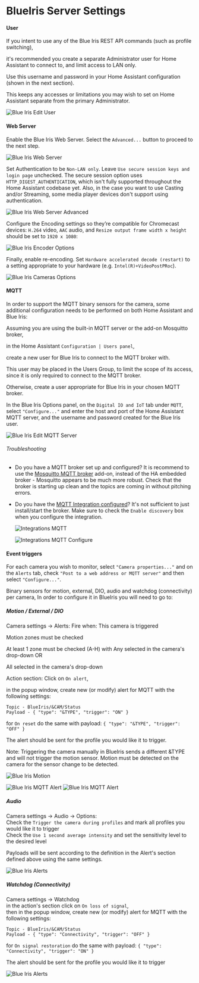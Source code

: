 # BlueIris Server Settings

#### User

If you intent to use any of the Blue Iris REST API commands (such as profile switching),

it's recommended you create a separate Administrator user for Home Assistant to connect to, and limit access to LAN only.

Use this username and password in your Home Assistant configuration (shown in the next section).

This keeps any accesses or limitations you may wish to set on Home Assistant separate from the primary Administrator.

![Blue Iris Edit User](https://github.com/elad-bar/ha-blueiris/blob/master/docs/images/bi-edit_user.png)

#### Web Server

Enable the Blue Iris Web Server. Select the `Advanced...` button to proceed to the next step.

![Blue Iris Web Server](https://github.com/elad-bar/ha-blueiris/blob/master/docs/images/bi-web_server.png)

Set Authentication to be `Non-LAN only`. Leave `Use secure session keys and login page` unchecked. The secure session option uses `HTTP_DIGEST_AUTHENTICATION`, which isn't fully supported throughout the Home Assistant codebase yet. Also, in the case you want to use Casting and/or Streaming, some media player devices don't support using authentication.

![Blue Iris Web Server Advanced](https://github.com/elad-bar/ha-blueiris/blob/master/docs/images/bi-web_server_advanced.png)

Configure the Encoding settings so they’re compatible for Chromecast devices: `H.264` video, `AAC` audio, and `Resize output frame width x height` should be set to `1920 x 1080`:

![Blue Iris Encoder Options](https://github.com/elad-bar/ha-blueiris/blob/master/docs/images/bi-web_server_encoder.png)

Finally, enable re-encoding. Set `Hardware accelerated decode (restart)` to a setting appropriate to your hardware (e.g. `Intel(R)+VideoPostPRoc`).

![Blue Iris Cameras Options](https://github.com/elad-bar/ha-blueiris/blob/master/docs/images/bi-cameras.png)

#### MQTT

In order to support the MQTT binary sensors for the camera, some additional configuration needs to be performed on both Home Assistant and Blue Iris:

Assuming you are using the built-in MQTT server or the add-on Mosquitto broker,

in the Home Assistant `Configuration | Users panel`,

create a new user for Blue Iris to connect to the MQTT broker with.

This user may be placed in the Users Group, to limit the scope of its access, since it is only required to connect to the MQTT broker.

Otherwise, create a user appropriate for Blue Iris in your chosen MQTT broker.

In the Blue Iris Options panel, on the `Digital IO and IoT` tab under `MQTT`, select `"Configure..."` and enter the host and port of the Home Assistant MQTT server, and the username and password created for the Blue Iris user.

![Blue Iris Edit MQTT Server](https://github.com/elad-bar/ha-blueiris/blob/master/docs/images/bi-edit_mqtt_server.png)

###### Troubleshooting

- Do you have a MQTT broker set up and configured? It is recommend to use the [Mosquitto MQTT broker](https://www.home-assistant.io/addons/mosquitto/) add-on, instead of the HA embedded broker - Mosquitto appears to be much more robust. Check that the broker is starting up clean and the topics are coming in without pitching errors.
- Do you have the [MQTT Integration configured](https://www.home-assistant.io/addons/mosquitto/#home-assistant-configuration)? It's not sufficient to just install/start the broker. Make sure to check the `Enable discovery` box when you configure the integration.

  ![Integrations MQTT](https://github.com/elad-bar/ha-blueiris/blob/master/docs/images/ha-integrations_mqtt.png)

  ![Integrations MQTT Configure](https://github.com/elad-bar/ha-blueiris/blob/master/docs/images/ha-integrations_mqtt_configure.png)

#### Event triggers

For each camera you wish to monitor, select `"Camera properties..."` and on the `Alerts` tab, check `"Post to a web address or MQTT server"` and then select `"Configure..."`.

Binary sensors for motion, external, DIO, audio and watchdog (connectivity) per camera,
In order to configure it in BlueIris you will need to go to:

##### Motion / External / DIO

Camera settings -> Alerts:
Fire when: This camera is triggered

Motion zones must be checked

At least 1 zone must be checked (A-H) with Any selected in the camera's drop-down
OR

All selected in the camera's drop-down

Action section:
Click on `On alert`,

in the popup window, create new (or modify) alert for MQTT with the following settings:

```
Topic - BlueIris/&CAM/Status
Payload - { "type": "&TYPE", "trigger": "ON" }
```

for `On reset` do the same with payload:
`{ "type": "&TYPE", "trigger": "OFF" }`

The alert should be sent for the profile you would like it to trigger.

Note: Triggering the camera manually in BlueIris sends a different &TYPE and will not trigger the motion sensor. Motion must be detected on the camera for the sensor change to be detected.

![Blue Iris Motion](https://github.com/elad-bar/ha-blueiris/blob/master/docs/images/bi-motion-alerts.png)

![Blue Iris MQTT Alert](https://github.com/elad-bar/ha-blueiris/blob/master/docs/images/bi-alerts-list.png)
![Blue Iris MQTT Alert](https://github.com/elad-bar/ha-blueiris/blob/master/docs/images/bi-alerts-settings.png)

##### Audio

Camera settings -> Audio -> Options:<br/>
Check the `Trigger the camera during profiles` and mark all profiles you would like it to trigger<br/>
Check the `Use 1 second average intensity` and set the sensitivity level to the desired level<br/>

Payloads will be sent according to the definition in the Alert's section defined above using the same settings.

![Blue Iris Alerts](https://github.com/elad-bar/ha-blueiris/blob/master/docs/images/bi-audio-alerts.png)

##### Watchdog (Connectivity)

Camera settings -> Watchdog<br/>
in the action's section click on `On loss of signal`, <br/>
then in the popup window, create new (or modify) alert for MQTT with the following settings:

```
Topic - BlueIris/&CAM/Status
Payload - { "type": "Connectivity", "trigger": "OFF" }
```

for `On signal restoration` do the same with payload:
`{ "type": "Connectivity", "trigger": "ON" }`

The alert should be sent for the profile you would like it to trigger

![Blue Iris Alerts](https://github.com/elad-bar/ha-blueiris/blob/master/docs/images/bi-watchdog-alerts.png)
